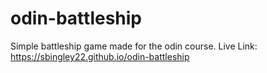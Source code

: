 # odin-battleship
Simple battleship game made for the odin course.
Live Link:
https://sbingley22.github.io/odin-battleship
